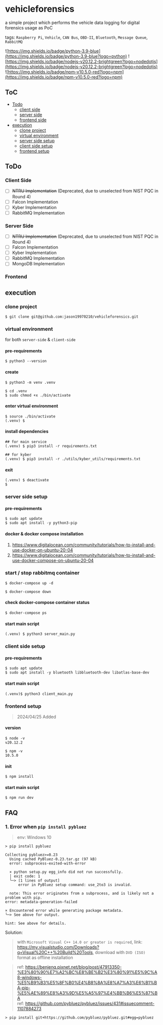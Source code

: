 # vehicleforensics
a simple project which performs the vehicle data logging for digital forensics usage as PoC

tags: `Raspberry Pi`, `Vehicle`, `CAN Bus`, `OBD-II`, `Bluetooth`, `Message Queue`, `RabbitMQ`  

![https://img.shields.io/badge/python-3.9-blue](https://img.shields.io/badge/python-3.9-blue?logo=python) ![https://img.shields.io/badge/nodejs-v20.12.2-brightgreen?logo=nodedotjs](https://img.shields.io/badge/nodejs-v20.12.2-brightgreen?logo=nodedotjs) ![https://img.shields.io/badge/npm-v10.5.0-red?logo=npm](https://img.shields.io/badge/npm-v10.5.0-red?logo=npm)  

## ToC
- [Todo](#todo)
    - [client side](#client-side)
    - [server side](#server-side)
    - [frontend side](#frontend-side)
- [execution](#execution)
    - [clone project](#clone-project)
    - [virtual environment](#virtual-environment)
    - [server side setup](#server-side-setup)
    - [client side setup](#client-side-setup)
    - [frontend setup](#frontend-setup)

## ToDo
### Client Side
- [ ] ~~NTRU Implementation~~ (Deprecated, due to unselected from NIST PQC in Round 4)
- [ ] Falcon Implementation
- [ ] Kyber Implementation
- [ ] RabbitMQ Implementation
### Server Side
- [ ] ~~NTRU Implementation~~ (Deprecated, due to unselected from NIST PQC in Round 4)
- [ ] Falcon Implementation
- [ ] Kyber Implementation
- [ ] RabbitMQ Implementation
- [ ] MongoDB Implementation
### Frontend

## execution
### clone project

```shell=
$ git clone git@github.com:jason19970210/vehicleforensics.git
```

### virtual environment
for both `server-side` & `client-side`

#### pre-requirements

```shell=
$ python3 --version
```

#### create

```shell=
$ python3 -m venv .venv

$ cd .venv
$ sudo chmod +x ./bin/activate
```

#### enter virtual environment

```shell=
$ source ./bin/activate
(.venv) $
```

#### install dependencies

```shell=
## for main service
(.venv) $ pip3 install -r requirements.txt

## for kyber
(.venv) $ pip3 install -r ./utils/kyber_utils/requirements.txt
```

#### exit

```shell=
(.venv) $ deactivate
$ 
```

### server side setup
#### pre-requirements

```shell=
$ sudo apt update
$ sudo apt install -y python3-pip 
```

#### docker & docker compose installation

1. https://www.digitalocean.com/community/tutorials/how-to-install-and-use-docker-on-ubuntu-20-04
2. https://www.digitalocean.com/community/tutorials/how-to-install-and-use-docker-compose-on-ubuntu-20-04

### start / stop rabbitmq container

```shell=
$ docker-compose up -d
```
```shell=
$ docker-compose down
```

#### check docker-compose container status

```shell=
$ docker-compose ps
```

#### start main script

```shell=
(.venv) $ python3 server_main.py
```

### client side setup
#### pre-requirements

```shell=
$ sudo apt update
$ sudo apt install -y bluetooth libbluetooth-dev libatlas-base-dev
```

#### start main script

```
(.venv)$ python3 client_main.py
```

### frontend setup
> 2024/04/25 Added
#### version
```
$ node -v
v20.12.2

$ npm -v
10.5.0
```

#### init
```
$ npm install
```

#### start main script
```
$ npm run dev
```

## FAQ
### 1. Error when `pip install pybluez`
> env: Windows 10

```
> pip install pybluez

Collecting pybluez>=0.23
  Using cached PyBluez-0.23.tar.gz (97 kB)
  error: subprocess-exited-with-error

  × python setup.py egg_info did not run successfully.
  │ exit code: 1
  ╰─> [1 lines of output]
      error in PyBluez setup command: use_2to3 is invalid.

  note: This error originates from a subprocess, and is likely not a problem with pip.
error: metadata-generation-failed

× Encountered error while generating package metadata.
╰─> See above for output.

hint: See above for details.
```
Solution:
> with `Microsoft Visual C++ 14.0 or greater is required`, link: https://my.visualstudio.com/Downloads?q=Visual%20C++%20Build%20Tools, download with `DVD (ISO)` format as offline installation  

> ref: https://benjenq.pixnet.net/blog/post/47913350-%E3%80%90%E7%A2%BC%E8%BE%B2%E3%80%91%E5%9C%A8-windows-%E5%B9%B3%E5%8F%B0%E4%B8%8A%E8%A7%A3%E6%B1%BA-pip-%E5%AE%89%E8%A3%9D%E5%A5%97%E4%BB%B6%E5%87%BA  
> ref: https://github.com/pybluez/pybluez/issues/431#issuecomment-1107884273
```
> pip install git+https://github.com/pybluez/pybluez.git#egg=pybluez
```